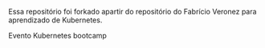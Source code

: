 Essa repositório foi forkado apartir do repositório do Fabrício Veronez para aprendizado de Kubernetes.

Evento Kubernetes bootcamp
